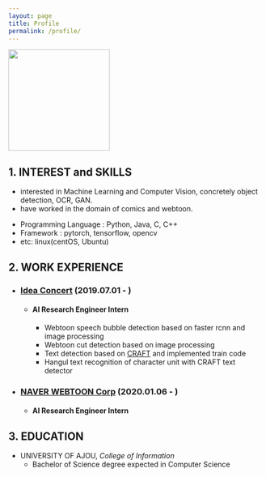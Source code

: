 ```yaml
---
layout: page
title: Profile
permalink: /profile/
---
```


<img src="https://user-images.githubusercontent.com/51018265/71775988-bda89f80-2fcc-11ea-995b-64abf0c50cbb.png" width="200" height="200">

## 1. INTEREST and SKILLS

- interested in Machine Learning and Computer Vision, concretely object detection, OCR, GAN.
- have worked in the domain of comics and webtoon.
* Programming Language : Python, Java, C, C++ 
* Framework : pytorch, tensorflow, opencv
* etc: linux(centOS, Ubuntu)

## 2. WORK EXPERIENCE

- ### [Idea Concert](http://www.ideaconcert.com/) (2019.07.01 - )
  - #### AI Research Engineer Intern 
    - Webtoon speech bubble detection based on faster rcnn and image processing
    - Webtoon cut detection based on image processing
    - Text detection based on [CRAFT](https://arxiv.org/abs/1904.01941) and implemented train code
    - Hangul text recognition of character unit with CRAFT text detector 

 - ### [NAVER WEBTOON Corp](https://webtoonscorp.com/) (2020.01.06 - )
    - #### AI Research Engineer Intern 


## 3. EDUCATION

  - UNIVERSITY OF AJOU, *College of Information*
    - Bachelor of Science degree expected in Computer Science 


